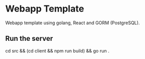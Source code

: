 # Webapp Template

Webapp template using golang, React and GORM (PostgreSQL).

## Run the server

cd src && (cd client && npm run build) && go run .